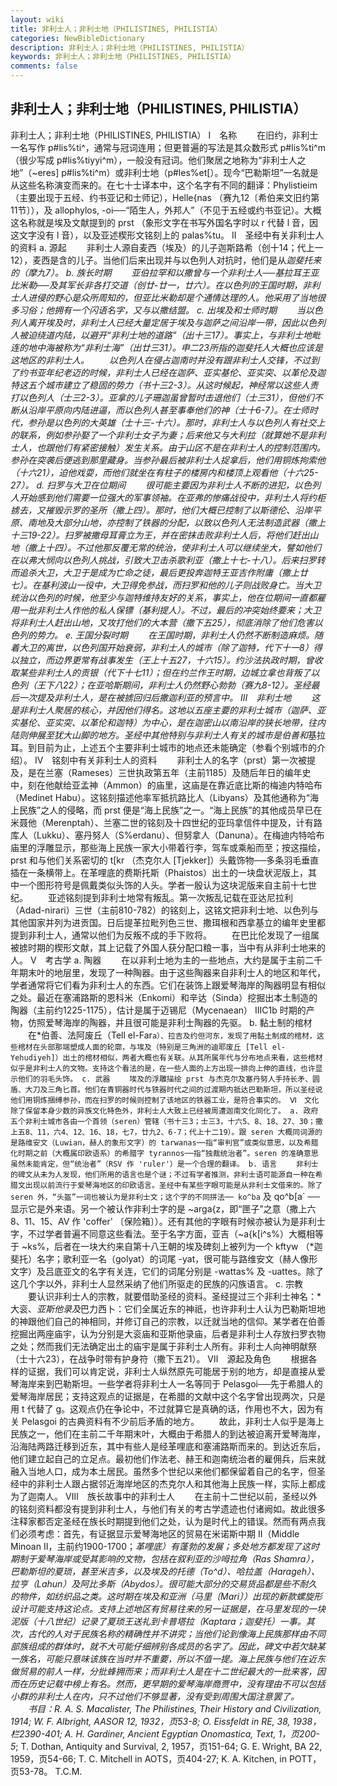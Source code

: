 ```yaml
---
layout: wiki
title: 非利士人；非利士地（PHILISTINES, PHILISTIA）
categories: NewBibleDictionary
description: 非利士人；非利士地（PHILISTINES, PHILISTIA）
keywords: 非利士人；非利士地（PHILISTINES, PHILISTIA）
comments: false
---
```


## 非利士人；非利士地（PHILISTINES, PHILISTIA）



非利士人；非利士地（PHILISTINES, PHILISTIA）
Ⅰ　名称
　　在旧约，非利士一名写作 p#lis%ti^，通常与冠词连用；但更普遍的写法是其众数形式 p#lis%ti^m （很少写成 p#lis%tiyyi^m），一般没有冠词。他们聚居之地称为“非利士人之地”（~eres] p#lis%ti^m）或非利士地（p#les%et[）。现今“巴勒斯坦”一名就是从这些名称演变而来的。在七十士译本中，这个名字有不同的翻译：Phylistieim （主要出现于五经、约书亚记和士师记），Helle{nas （赛九12〔希伯来文旧约第11节〕），及 allophylos, -oi──“陌生人，外邦人”（不见于五经或约书亚记）。大概这名称就是埃及文献提到的 prst （象形文字在书写外国名字时以 r 代替 l 音，因这文字没有 l 音），以及亚述楔形文铭刻上的 palas%tu。
Ⅱ　圣经中有关非利士人的资料
a. 源起
　　非利士人源自麦西（埃及）的儿子迦斯路希（创十14；代上一12），麦西是含的儿子。当他们后来出现并与以色列人对抗时，他们是从*迦斐托来的（摩九7）。
b. 族长时期
　　亚伯拉罕和以撒曾与一个非利士人──基拉耳王亚比米勒──及其军长非各打交道（创廿-廿一，廿六）。在以色列的王国时期，非利士人进侵的野心是众所周知的，但亚比米勒却是个通情达理的人。他采用了当地很多习俗；他拥有一个闪语名字，又与以撒结盟。
c. 出埃及和士师时期
　　当以色列人离开埃及时，非利士人已经大量定居于埃及与迦萨之间沿岸一带，因此以色列人被迫绕道内陆，以避开“非利士地的道路”（出十三17）。事实上，与非利士地毗连的地中海被称为“非利士海”（出廿三31）。申二23所指的迦斐托人大概也应该是这地区的非利士人。
　　以色列人在侵占迦南时并没有跟非利士人交锋，不过到了约书亚年纪老迈的时候，非利士人已经在迦萨、亚实基伦、亚实突、以革伦及迦特这五个城市建立了稳固的势力（书十三2-3）。从这时候起，神经常以这些人责打以色列人（士三2-3）。亚拿的儿子珊迦虽曾暂时击退他们（士三31），但他们不断从沿岸平原向内陆进逼，而以色列人甚至事奉他们的神（士十6-7）。在士师时代，参孙是以色列的大英雄（士十三-十六）。那时，非利士人与以色列人有社交上的联系，例如参孙娶了一个非利士女子为妻；后来他又与大利拉（就算她不是非利士人，也跟他们有紧密接触）发生关系。由于山区不是在非利士人的控制范围内。参孙在突袭后便逃到那里藏身。当参孙最后被非利士人捉拿后，他们用铜炼拘索他（十六21），迫他戏耍，而他们就坐在有柱子的楼房内和楼顶上观看他（十六25-27）。
d. 扫罗与大卫在位期间
　　很可能主要因为非利士人不断的进犯，以色列人开始感到他们需要一位强大的军事领袖。在亚弗的惨痛战役中，非利士人将约柜掳去，又摧毁示罗的圣所（撒上四）。那时，他们大概已控制了以斯德伦、沿岸平原、南地及大部分山地，亦控制了铁器的分配，以致以色列人无法制造武器（撒上十三19-22）。扫罗被撒母耳膏立为王，并在密抹击败非利士人后，将他们赶出山地（撒上十四）。不过他那反覆无常的统治，使非利士人可以继续坐大，譬如他们在以弗大悯向以色列人挑战，引致大卫击杀歌利亚（撒上十七-十八）。后来扫罗转而追杀大卫，大卫于是成为亡命之徒，最后更投奔迦特王亚吉作附庸（撒上廿七）。在基利波山一役中，大卫得免参战，而扫罗和他的儿子则战败身亡。当大卫统治以色列的时候，他至少与迦特维持友好的关系，事实上，他在位期间一直都雇用一批非利士人作他的私人保镖（*基利提人）。不过，最后的冲突始终要来；大卫将非利士人赶出山地，又攻打他们的大本营（撒下五25），彻底消除了他们危害以色列的势力。
e. 王国分裂时期
　　在王国时期，非利士人仍然不断制造麻烦。随着大卫的离世，以色列国开始衰弱，非利士人的城市（除了迦特，代下十一8）得以独立，而边界更常有战事发生（王上十五27，十六15）。约沙法执政时期，曾收取某些非利士人的贡银（代下十七11）；但在约兰作王时期，边城立拿也背叛了以色列（王下八22）；在亚哈斯期间，非利士人仍然野心勃勃（赛九8-12）。圣经最后一次提及非利士人，是在被掳回归后撒迦利亚的预言中。
Ⅲ　非利士地
　　这是非利士人聚居的核心，并因他们得名。这地以五座主要的非利士城市（迦萨、亚实基伦、亚实突、以革伦和迦特）为中心，是在迦密山以南沿岸的狭长地带，往内陆则伸展至犹大山脚的地方。圣经中其他特别与非利士人有关的城市是*伯善和*基拉耳。到目前为止，上述五个主要非利士城市的地点还未能确定（参看个别城市的介绍）。
Ⅳ　铭刻中有关非利士人的资料
　　非利士人的名字（prst）第一次被提及，是在兰塞（Rameses）三世执政第五年（主前1185）及随后年日的编年史中，刻在他献给亚孟神（Ammon）的庙里，这庙是在靠近底比斯的梅迪内特哈布（Medinet Habu）。这铭刻描述他率军抵抗路比人（Libyans）及其他通称为“海上民族”之人的侵略，而 prst 便是“海上民族”之一。“海上民族”的其他成员早已在米聂他（Merenptah）、兰塞二世的铭刻及十四世纪的亚玛拿信件中提及，计有路库人（Lukku）、塞丹努人（S%erdanu）、但努拿人（Danuna）。在梅迪内特哈布庙里的浮雕显示，那些海上民族一家大小带着行李，驾车或乘船而至；按这描绘，prst 和与他们关系密切的 t[kr （杰克尔人 [Tjekker]）头戴饰物──多条羽毛垂直插在一条横带上。在革哩底的费斯托斯（Phaistos）出土的一块盘状泥版上，其中一个图形符号是佩戴类似头饰的人头。学者一殷认为这块泥版来自主前十七世纪。
　　亚述铭刻提到非利士地常有叛乱。第一次叛乱记载在亚达尼拉利（Adad-nirari）三世（主前810-782）的铭刻上，这铭文把非利士地、以色列与其他国家并列为进贡国。日后提革拉毗列色三世、撒珥根和西拿基立的编年史里都提到非利士人，通常以他们为反叛不成的手下败将。
　　在巴比伦发现了一组属被掳时期的楔形文献，其上记载了外国人获分配口粮一事，当中有从非利士地来的人。
Ⅴ　考古学
a. 陶器
　　在以非利士地为主的一些地点，大约是属于主前二千年期末叶的地层里，发现了一种陶器。由于这些陶器来自非利士人的地区和年代，学者通常将它们看为非利士人的东西。它们在装饰上跟爱琴海岸的陶器明显有相似之处。最近在塞浦路斯的恩科米（Enkomi）和辛达（Sinda）挖掘出本土制造的陶器（主前约1225-1175），估计是属于迈锡尼（Mycenaean） IIIC1b 时期的产物，仿照爱琴海岸的陶器，并且很可能是非利士陶器的先驱。
b. 黏土制的棺材
　　在*伯善、法阿废丘（Tell el-Far`a）、拉吉及约但河东，发现了用黏土制成的棺材，这些棺材在头部那端塑成人面的轮廓，与埃及（特别是三角洲的迪耶废丘 [Tell el-Yehudiyeh]）出土的棺材相似，两者大概也有关联。从其所属年代与分布地点来看，这些棺材似乎是非利士人的文物。支持这个看法的是，在一些人面的上方出现一排向上伸的直线，也许显示他们的羽毛头饰。
c. 武器
　　埃及的浮雕描绘 prst 与杰克尔及塞丹努人手持长矛、圆盾、大刀及三角匕首。他们在青铜器时代与铁器时代之间的过渡期内抵达巴勒斯坦，所以圣经说他们用铜炼捆缚参孙，而在扫罗的时候则控制了该地区的铁器工业，是符合事实的。
Ⅵ　文化
　　除了保留本身少数的异族文化特色外，非利士人大致上已经被周遭迦南文化同化了。
a. 政府
　　五个非利士城市各由一个首领（seren）管辖（书十三3；士三3，十六5、8、18、27、30；撒上五8、11，六4、12、16、18，七7，廿九2、6-7；代上十二19）。跟 seren 大概同词源的是路维安文（Luwian，赫人的象形文字）的 tarwanas──指“审判官”或类似意思，以及希腊化时期之前（大概属印欧语系）的希腊字 tyrannos──指“独裁统治者”。seren 的准确意思虽然未能肯定，但“统治者”（RSV 作 'ruler'）是一个合理的翻译。
b. 语言
　　非利士的碑文从未为人发现，他们所用的语言也是个谜；不过有学者推测，非利士语可能源自一种在希腊文出现以前流行于爱琴海地区的印欧语言。圣经中有某些字眼可能是从非利士文借来的。除了 seren 外，“头盔”一词也被认为是非利士文；这个字的不同拼法── ko^ba` 及 qo^b[a` ──显示它是外来语。另一个被认作非利士字的是 ~arga{z，即“匣子”之意（撒上六8、11、15、AV 作 'coffer' 〔保险箱〕）。还有其他的字眼有时候亦被认为是非利士字，不过学者普遍不同意这些看法。至于名字方面，亚吉（~a{k[i^s%）大概相等于 ~ks%，后者在一块大约来自第十八王朝的埃及碑刻上被列为一个 kftyw （*迦斐托）名字；歌利亚一名（golyat）的词尾 -yat，很可能与路维安文（赫人像形文字）及吕底亚文的名字有关连，它们的词尾分别是 -wattas% 及 -uattes。除了这几个字以外，非利士人显然采纳了他们所驱走的民族的闪族语言。
c. 宗教
　　要认识非利士人的宗教，就要借助圣经的资料。圣经提过三个非利士神名：*大衮、*亚斯他录及*巴力西卜：它们全属近东的神祇，也许非利士人认为巴勒斯坦地的神跟他们自己的神相同，并修订自己的宗教，以迁就当地的信仰。某学者在伯善挖掘出两座庙宇，认为分别是大衮庙和亚斯他录庙，后者是非利士人存放扫罗衣物之处；然而我们无法确定出土的庙宇是属于非利士人所有。非利士人向神明献祭（士十六23），在战争时带有护身符（撒下五21）。
Ⅶ　源起及角色
　　根据各样的证据，我们可以肯定说，非利士人纵然原先可能居于别的地方，却是直接从爱琴海岸来到巴勒斯坦。一些学者将非利士人一名等同于 Pelasgoi──先于希腊人的爱琴海岸居民；支持这观点的证据是，在希腊的文献中这个名字曾出现两次，只是用 t 代替了 g。这观点仍在争论中，不过就算它是真确的话，作用也不大，因为有关 Pelasgoi 的古典资料有不少前后矛盾的地方。
　　故此，非利士人似乎是海上民族之一，他们在主前二千年期末叶，大概由于希腊人的到达被迫离开爱琴海岸，沿海陆两路迁移到近东，其中有些人是经革哩底和塞浦路斯而来的。到达近东后，他们建立起自己的立足点。最初他们作法老、赫王和迦南统治者的雇佣兵，后来就融入当地人口，成为本土居民。虽然多个世纪以来他们都保留着自己的名字，但圣经中的非利士人跟占据邻近海岸地区的杰克尔人和其他海上民族一样，实际上都成为了迦南人。
Ⅷ　族长故事中的非利士人
　　在主前十二世纪以前，圣经以外的铭刻资料都没有提到非利士人，与他们有关的考古学遗迹也付诸阙如。故此很多注释家都否定圣经在族长时期提到他们之处，认为是时代上的错误。然而有两点我们必须考虑：首先，有证据显示爱琴海地区的贸易在米诺斯中期 II（Middle Minoan II，主前约1900-1700；*革哩底）有蓬勃的发展；多处地方都发现了这时期制于爱琴海岸或受其影响的文物，包括在叙利亚的沙呣拉角（Ras Shamra），巴勒斯坦的夏琐，甚至米吉多，以及埃及的托德（To^d）、哈拉盖（Harageh）、拉亨（Lahun）及阿比多斯（Abydos）。很可能大部分的交易货品都是些不耐久的物件，如纺织品之类。这时期在埃及和亚洲（马里〔Mari〕）出现的新款螺旋形设计可能支持这论点。支持上述地区有贸易往来的另一证据是，在马里发现的一块泥版（十八世纪）记录了夏琐王送礼到卡普塔拉（Kaptara；*迦斐托）一事。其次，古代的人对于民族名称的精确性并不讲究；当他们论到像海上民族那样由不同部族组成的群体时，就不大可能仔细辨别各成员的名字了。因此，碑文中若欠缺某一族名，可能只意味该族在当时并不重要，所以不值一提。海上民族与他们在近东做贸易的前人一样，分批蜂拥而来；而非利士人是在十二世纪最大的一批来客，因而在历史记载中榜上有名。然而，更早期的爱琴海岸商贾中，没有理由不可以包括小群的非利士人在内，只不过他们不够显著，没有受到周围大国注意罢了。
　　书目：R. A. S. Macalister, The Philistines, Their History and Civilization, 1914; W. F. Albright, AASOR 12, 1932，页53-8; O. Eissfeldt in RE, 38, 1938，栏2390-401; A. H. Gardiner, Ancient Egyptian Onomastica, Text, 1，页200*-5*; T. Dothan, Antiquity and Survival, 2, 1957，页151-64; G. E. Wright, BA 22, 1959，页54-66; T. C. Mitchell in AOTS，页404-27; K. A. Kitchen, in POTT，页53-78。
T.C.M.




